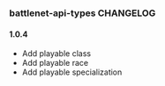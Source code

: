 ### battlenet-api-types CHANGELOG

#### 1.0.4

- Add playable class
- Add playable race
- Add playable specialization